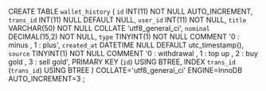 CREATE TABLE `wallet_history` (
	`id` INT(11) NOT NULL AUTO_INCREMENT,
	`trans_id` INT(11) NULL DEFAULT NULL,
	`user_id` INT(11) NOT NULL,
	`title` VARCHAR(50) NOT NULL COLLATE 'utf8_general_ci',
	`nominal` DECIMAL(15,2) NOT NULL,
	`type` TINYINT(1) NOT NULL COMMENT '0 : minus , 1 : plus',
	`created_at` DATETIME NULL DEFAULT utc_timestamp(),
	`source` TINYINT(1) NOT NULL COMMENT '0 : withdrawal , 1 : top up , 2 : buy gold , 3 : sell gold',
	PRIMARY KEY (`id`) USING BTREE,
	INDEX `trans_id` (`trans_id`) USING BTREE
)
COLLATE='utf8_general_ci'
ENGINE=InnoDB
AUTO_INCREMENT=3
;
